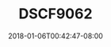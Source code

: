 ---
title: DSCF9062
date: 2018-01-06T00:42:47-08:00
draft: false
location: Wyoming
img_url: https://d17enza3bfujl8.cloudfront.net/DSCF9062.jpg
original_fn: ""
tags:
- Wyoming
- landscapes
- on the road

---